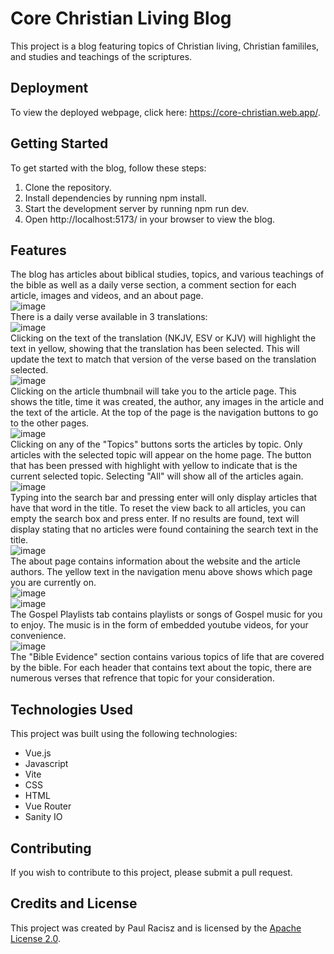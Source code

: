 # Core Christian Living Blog
This project is a blog featuring topics of Christian living, Christian famililes, and studies and teachings of the scriptures.

## Deployment
To view the deployed webpage, click here: https://core-christian.web.app/.

## Getting Started
To get started with the blog, follow these steps:

1. Clone the repository.
2. Install dependencies by running npm install.
3. Start the development server by running npm run dev.
4. Open http://localhost:5173/ in your browser to view the blog.
## Features
The blog has articles about biblical studies, topics, and various teachings of the bible as well as a daily verse section, a comment section for each article, images and videos, and an about page.
<br/>
![image](https://github.com/Paulracisz/Core-Christian-Living-Blog/assets/54999693/ee1cfdd4-2b26-47bb-a245-92ec1ae3aea6)
<br/>
There is a daily verse available in 3 translations: 
<br/>
![image](https://github.com/Paulracisz/Core-Christian-Living-Blog/assets/54999693/06f81d9a-0f6f-41c6-889f-e29fa4e64681)
<br/>
Clicking on the text of the translation (NKJV, ESV or KJV) will highlight the text in yellow, showing that the translation has been selected. This will update the text to match that version of the verse based on the translation selected.
<br/>
![image](https://github.com/Paulracisz/Core-Christian-Living-Blog/assets/54999693/dd5b0fe5-d5e5-415b-8e1e-37e2d73ba4e6)
<br/>
Clicking on the article thumbnail will take you to the article page. This shows the title, time it was created, the author, any images in the article and the text of the article. At the top of the page is the navigation buttons to go to the other pages.
<br/>
![image](https://github.com/Paulracisz/Core-Christian-Living-Blog/assets/54999693/8df65936-cfb1-419e-b9ce-aafb60f4f961)
<br/>
Clicking on any of the "Topics" buttons sorts the articles by topic. Only articles with the selected topic will appear on the home page. The button that has been pressed with highlight with yellow to indicate that is the current selected topic. Selecting "All" will show all of the articles again.
<br/>
![image](https://github.com/Paulracisz/Core-Christian-Living-Blog/assets/54999693/ead6d545-10bc-400d-8a7b-3915c69975a3)
<br/>
Typing into the search bar and pressing enter will only display articles that have that word in the title. To reset the view back to all articles, you can empty the search box and press enter.
If no results are found, text will display stating that no articles were found containing the search text in the title.
<br/>
![image](https://github.com/Paulracisz/Core-Christian-Living-Blog/assets/54999693/97b1cf92-6654-47bf-90a4-e2e771d4f0e8)
<br/>
The about page contains information about the website and the article authors. The yellow text in the navigation menu above shows which page you are currently on.
<br/>
![image](https://github.com/Paulracisz/Core-Christian-Living-Blog/assets/54999693/972dfc48-e68f-4919-8bca-ef192b278d42)
<br/>
![image](https://github.com/Paulracisz/Core-Christian-Living-Blog/assets/54999693/f1e619c2-1d7f-4edd-a2bb-62091d516839)
<br/>
The Gospel Playlists tab contains playlists or songs of Gospel music for you to enjoy. The music is in the form of embedded youtube videos, for your convenience.
<br/>
![image](https://github.com/Paulracisz/Core-Christian-Living-Blog/assets/54999693/1bb0b107-84da-4fcf-aa51-d782d32e3b72)
<br/>
The "Bible Evidence" section contains various topics of life that are covered by the bible. For each header that contains text about the topic, there are numerous verses that refrence that topic for your consideration.


## Technologies Used
This project was built using the following technologies:

* Vue.js
* Javascript
* Vite
* CSS
* HTML
* Vue Router
* Sanity IO
## Contributing
If you wish to contribute to this project, please submit a pull request.

## Credits and License
This project was created by Paul Racisz and is licensed by the [Apache License 2.0](https://github.com/Paulracisz/Core-Christian-Living-Blog/blob/main/LICENSE).
